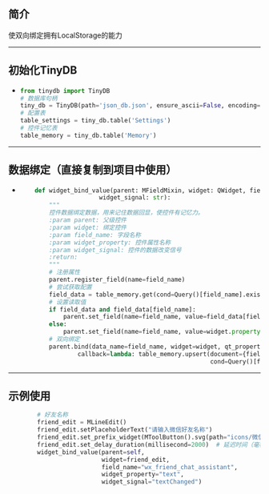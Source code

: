 ## 简介
使双向绑定拥有LocalStorage的能力

******
## 初始化TinyDB
  - ```python
    from tinydb import TinyDB
    # 数据库句柄
    tiny_db = TinyDB(path='json_db.json', ensure_ascii=False, encoding='utf-8')
    # 配置表
    table_settings = tiny_db.table('Settings')
    # 控件记忆表
    table_memory = tiny_db.table('Memory')
********
## 数据绑定（直接复制到项目中使用）
  - ```python
        def widget_bind_value(parent: MFieldMixin, widget: QWidget, field_name: str, widget_property: str,
                          widget_signal: str):
            """
            控件数据绑定数据，用来记住数据回显，使控件有记忆力。
            :param parent: 父级控件
            :param widget: 绑定控件
            :param field_name: 字段名称
            :param widget_property: 控件属性名称
            :param widget_signal: 控件的数据改变信号
            :return:
            """
            # 注册属性
            parent.register_field(name=field_name)
            # 尝试获取配置
            field_data = table_memory.get(cond=Query()[field_name].exists())
            # 设置读取值
            if field_data and field_data[field_name]:
                parent.set_field(name=field_name, value=field_data[field_name])
            else:
                parent.set_field(name=field_name, value=widget.property(widget_property))
            # 双向绑定
            parent.bind(data_name=field_name, widget=widget, qt_property=widget_property, signal=widget_signal,
                    callback=lambda: table_memory.upsert(document={field_name: parent.field(field_name)},
                                                         cond=Query()[field_name].exists()))
******
## 示例使用

```python
        # 好友名称
        friend_edit = MLineEdit()
        friend_edit.setPlaceholderText("请输入微信好友名称")
        friend_edit.set_prefix_widget(MToolButton().svg(path="icons/微信好友.svg").icon_only())
        friend_edit.set_delay_duration(millisecond=2000)  # 延迟时间（毫秒）
        widget_bind_value(parent=self, 
                          widget=friend_edit, 
                          field_name="wx_friend_chat_assistant",
                          widget_property="text",
                          widget_signal="textChanged")
```